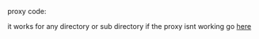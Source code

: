 proxy code:

it works for any directory or sub directory if the proxy isnt working go [here](/app/uv/uv.config.js)
